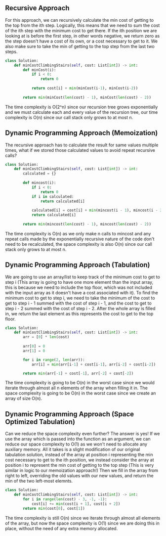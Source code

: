 ## Recursive Approach
For this approach, we can recursively calculate the min cost of getting to the top from the ith step. Logically, this means that we need to sum the cost of the ith step with the minimum cost to get there. If the ith position we are looking at is before the first step, in other words negative, we return zero as the step doesn't have a cost of its own, or a cost necessary to get to it. We also make sure to take the min of getting to the top step from the last two steps.
``` python
class Solution:
    def minCostClimbingStairs(self, cost: List[int]) -> int:
        def minCost(i):
            if i < 0:
                return 0
  
            return cost[i] + min(minCost(i-1), minCost(i-2))
  
        return min(minCost(len(cost) - 1), minCost(len(cost) - 2))
```
The time complexity is O(2^n) since our recursion tree grows exponentially and we must calculate each and every value of the recursion tree, our time complexity is O(n) since our call stack only grows to at most n.
## Dynamic Programming Approach (Memoization)
The recursive approach has to calculate the result for same values multiple times, what if we stored those calculated values to avoid repeat recursive calls?
``` python
class Solution:
    def minCostClimbingStairs(self, cost: List[int]) -> int:
        calculated = {}
  
        def mincost(i):
            if i < 0:
                return 0
            if i in calculated:
                return calculated[i]
  
            calculated[i] = cost[i] + min(mincost(i - 1), mincost(i - 2))
            return calculated[i]
  
        return min(mincost(len(cost) - 1), mincost(len(cost) - 2))
```
The time complexity is O(n) as we only make n calls to mincost and any repeat calls made by the exponentially recursive nature of the code don't need to be recalculated, the space complexity is also O(n) since our call stack only grows to at most n.
## Dynamic Programming Approach (Tabulation)
We are going to use an array/list to keep track of the minimum cost to get to step i (This array is going to have one more element than the input array, this is because we need to include the top floor, which was not included with the input array as it doesn't have a cost associated with it). To find the minimum cost to get to step i, we need to take the minimum of the cost to get to step i - 1 summed with the cost of step i - 1, and the cost to get to step i - 2 summed with the cost of step i - 2. After the whole array is filled in, we return the last element as this represents the cost to get to the top floor.
``` python
class Solution:
    def minCostClimbingStairs(self, cost: List[int]) -> int:
        arr = [0] * len(cost)
  
        arr[0] = 0
        arr[1] = 0

        for i in range(2, len(arr)):
            arr[i] = min(arr[i-1] + cost[i-1], arr[i-2] + cost[i-2])

        return min(arr[-1] + cost[-1], arr[-2] + cost[-2])
```
The time complexity is going to be O(n) in the worst case since we would iterate through almost all n elements of the array when filling it in. The space complexity is going to be O(n) in the worst case since we create an array of size O(n).
## Dynamic Programming Approach (Space Optimized Tabulation)
Can we reduce the space complexity even further? The answer is yes! If we use the array which is passed into the function as an argument, we can reduce our space complexity to O(1) as we won't need to allocate any auxiliary memory. All it takes is a slight modification of our original tabulation solution, instead of the array at position i representing the min cost necessary to get to the ith position, we instead consider the array at position i to represent the min cost of getting to the top step (This is very similar in logic to our memoization approach!) Then we fill in the array from right to left, overriding the old values with our new values, and return the min of the two left-most elemnts.
``` python
class Solution:
    def minCostClimbingStairs(self, cost: List[int]) -> int:
        for i in range(len(cost) - 3, -1, -1):
            cost[i] += min(cost[i + 1], cost[i + 2])
        return min(cost[0], cost[1])
```
The time complexity is still O(n) since we iterate through almost all elements of the array, but now the space complexity is O(1) since we are doing this in place, without the need of any extra memory allocated.